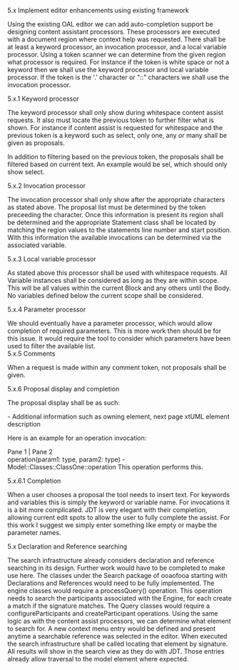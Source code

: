 5.x Implement editor enhancements using existing framework   

Using the existing OAL editor we can add auto-completion support be designing content assistant processors.  These processors are executed with a document region where context help was requested.  There shall be at least a keyword processor, an invocation processor, and a local variable processor.  Using a token scanner we can determine from the given region what processor is required.  For instance if the token is white space or not a keyword then we shall use the keyword processor and local variable processor.  If the token is the '.' character or "::" characters we shall use the invocation processor.  

5.x.1 Keyword processor   

The keyword processor shall only show during whitespace content assist requests.  It also must locate the previous token to further filter what is shown.  For instance if content assist is requested for whitespace and the previous token is a keyword such as select, only one, any or many shall be given as proposals.  
  
In addition to filtering based on the previous token, the proposals shall be filtered based on current text.  An example would be sel, which should only show select.   

5.x.2 Invocation processor   

The invocation processor shall only show after the appropriate characters as stated above.  The proposal list must be determined by the token preceeding the character.  Once this information is present its region shall be determined and the appropriate Statement class shall be located by matching the region values to the statements line number and start position.  With this information the available invocations can be determined via the associated variable.   

5.x.3 Local variable processor   

As stated above this processor shall be used with whitespace requests.  All Variable instances shall be considered as long as they are within scope.  This will be all values within the current Block and any others until the Body.  No variables defined below the current scope shall be considered.   

5.x.4 Parameter processor   

We should eventually have a parameter processor, which would allow completion of required parameters.  This is more work then should be for this issue.  It would require the tool to consider which parameters have been used to filter the available list.  
5.x.5 Comments   

When a request is made within any comment token, not proposals shall be given.   

5.x.6 Proposal display and completion   

The proposal display shall be as such:  

<element to be added> - Additional information such as owning element, next page xtUML element description  

Here is an example for an operation invocation:  

Pane 1                                                                      | Pane 2         
operation(param1: type, param2: type) - Model::Classes::ClassOne::operation   This operation performs this.  

5.x.6.1 Completion   

When a user chooses a proposal the tool needs to insert text.  For keywords and variables this is simply the keyword or variable name.  For invocations it is a bit more complicated.  JDT is very elegant with their completion, allowing current edit spots to allow the user to fully complete the assist.  For this work I suggest we simply enter something like empty or maybe the parameter names.  

5.x Declaration and Reference searching   

The search infrastructure already considers declaration and reference searching in its design.  Further work would have to be completed to make use here.  The classes under the Search package of ooaofooa starting with Declarations and References would need to be fully implemented.  The engine classes would require a processQuery() operation.  This operation needs to search the participants associated with the Engine, for each create a match if the signature matches.  The Query classes would require a configureParticipants and createParticipant operations.  Using the same logic as with the content assist processors, we can determine what element to search for.  A new context menu entry would be defined and present anytime a searchable reference was selected in the editor.  When executed the search infrastructure shall be called locating that element by signature.  All results will show in the search view as they do with JDT.  Those entries already allow traversal to the model element where expected.  
